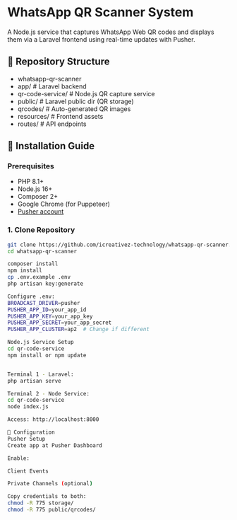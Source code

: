 # WhatsApp QR Scanner System

A Node.js service that captures WhatsApp Web QR codes and displays them via a Laravel frontend using real-time updates with Pusher.

## 📂 Repository Structure

- whatsapp-qr-scanner
- app/ # Laravel backend
- qr-code-service/ # Node.js QR capture service
- public/ # Laravel public dir (QR storage)
- qrcodes/ # Auto-generated QR images
- resources/ # Frontend assets
- routes/ # API endpoints


## 🚀 Installation Guide

### Prerequisites
- PHP 8.1+
- Node.js 16+
- Composer 2+
- Google Chrome (for Puppeteer)
- [Pusher account](https://dashboard.pusher.com)

### 1. Clone Repository
```bash
git clone https://github.com/icreativez-technology/whatsapp-qr-scanner.git
cd whatsapp-qr-scanner

composer install
npm install
cp .env.example .env
php artisan key:generate

Configure .env:
BROADCAST_DRIVER=pusher
PUSHER_APP_ID=your_app_id
PUSHER_APP_KEY=your_app_key
PUSHER_APP_SECRET=your_app_secret
PUSHER_APP_CLUSTER=ap2  # Change if different

Node.js Service Setup
cd qr-code-service
npm install or npm update


Terminal 1 - Laravel:
php artisan serve

Terminal 2 - Node Service:
cd qr-code-service
node index.js

Access: http://localhost:8000

🔧 Configuration
Pusher Setup
Create app at Pusher Dashboard

Enable:

Client Events

Private Channels (optional)

Copy credentials to both:
chmod -R 775 storage/
chmod -R 775 public/qrcodes/


